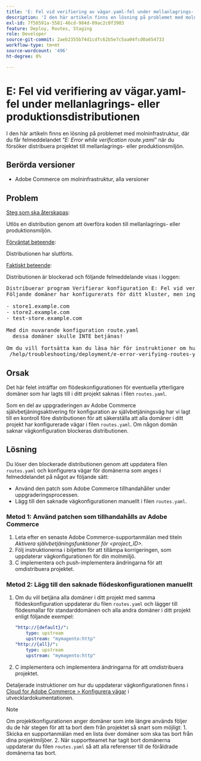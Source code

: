 ```yaml
---
title: 'E: Fel vid verifiering av vägar.yaml-fel under mellanlagrings- eller produktionsdistributionen'
description: 'I den här artikeln finns en lösning på problemet med molninfrastruktur, där du får felmeddelandet *"E: Error while verification route.yaml"* när du försöker distribuera projektet till förproduktionsmiljön.'
exl-id: 7f58591a-5581-46cd-984d-09ac2c0f3903
feature: Deploy, Routes, Staging
role: Developer
source-git-commit: 2aeb2355b74d1cdfc62b5e7c5aa04fcd0a654733
workflow-type: tm+mt
source-wordcount: '496'
ht-degree: 0%

---
```


# E: Fel vid verifiering av vägar.yaml-fel under mellanlagrings- eller produktionsdistributionen

I den här artikeln finns en lösning på problemet med molninfrastruktur, där du får felmeddelandet *&quot;E: Error while verification route.yaml&quot;* när du försöker distribuera projektet till mellanlagrings- eller produktionsmiljön.

## Berörda versioner

* Adobe Commerce om molninfrastruktur, alla versioner

## Problem

<u>Steg som ska återskapas</u>:

Utlös en distribution genom att överföra koden till mellanlagrings- eller produktionsmiljön.

<u>Förväntat beteende</u>:

Distributionen har slutförts.

<u>Faktiskt beteende</u>:

Distributionen är blockerad och följande felmeddelande visas i loggen:

<pre>Distribuerar program Verifierar konfiguration E: Fel vid verifiering av route.yaml.
Följande domäner har konfigurerats för ditt kluster, men inga vägar har definierats i filen route.yaml:

&#x200B;- store1.example.com
&#x200B;- store2.example.com
&#x200B;- test-store.example.com

Med din nuvarande konfiguration route.yaml
  dessa domäner skulle INTE betjänas!

Om du vill fortsätta kan du läsa här för instruktioner om hur du felsöker:
 /help/troubleshooting/deployment/e-error-verifying-routes-yaml-error-during-staging-or-production-deploy.md</pre>

## Orsak

Det här felet inträffar om flödeskonfigurationen för eventuella ytterligare domäner som har lagts till i ditt projekt saknas i filen `routes.yaml`.

Som en del av uppgraderingen av Adobe Commerce självbetjäningsaktivering för konfiguration av självbetjäningsväg har vi lagt till en kontroll före distributionen för att säkerställa att alla domäner i ditt projekt har konfigurerade vägar i filen `routes.yaml`. Om någon domän saknar vägkonfiguration blockeras distributionen.

## Lösning

Du löser den blockerade distributionen genom att uppdatera filen `routes.yaml` och konfigurera vägar för domänerna som anges i felmeddelandet på något av följande sätt:

* Använd den patch som Adobe Commerce tillhandahåller under uppgraderingsprocessen.
* Lägg till den saknade vägkonfigurationen manuellt i filen `routes.yaml`.

### Metod 1: Använd patchen som tillhandahålls av Adobe Commerce

1. Leta efter en senaste Adobe Commerce-supportanmälan med titeln *Aktivera självbetjäningsfunktioner för &lt;project\_ID>.*
1. Följ instruktionerna i biljetten för att tillämpa korrigeringen, som uppdaterar vägkonfigurationen för din molnmiljö.
1. С implementera och push-implementera ändringarna för att omdistribuera projektet.

### Metod 2: Lägg till den saknade flödeskonfigurationen manuellt

1. Om du vill betjäna alla domäner i ditt projekt med samma flödeskonfiguration uppdaterar du filen `routes.yaml` och lägger till flödesmallar för standarddomänen och alla andra domäner i ditt projekt enligt följande exempel:

   ```yaml
   "http://{default}/":
       type: upstream
       upstream: "mymagento:http"
   "http://{all}/":
       type: upstream
       upstream: "mymagento:http"
   ```

1. С implementera och implementera ändringarna för att omdistribuera projektet.

Detaljerade instruktioner om hur du uppdaterar vägkonfigurationen finns i [Cloud for Adobe Commerce > Konfigurera vägar](https://experienceleague.adobe.com/en/docs/commerce-cloud-service/user-guide/configure/routes/routes-yaml) i utvecklardokumentationen.

>[!NOTE]
>
>Om projektkonfigurationen anger domäner som inte längre används följer du de här stegen för att ta bort dem från projektet så snart som möjligt: 1. Skicka en supportanmälan med en lista över domäner som ska tas bort från dina projektmiljöer. 2. När supportteamet har tagit bort domänerna uppdaterar du filen `routes.yaml` så att alla referenser till de föråldrade domänerna tas bort.
